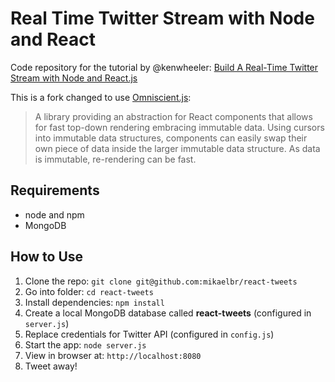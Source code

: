 # Real Time Twitter Stream with Node and React

Code repository for the tutorial by @kenwheeler: [Build A Real-Time Twitter Stream with Node and React.js](http://scotch.io/tutorials/javascript/build-a-real-time-twitter-stream-with-node-and-react-js)

This is a fork changed to use [Omniscient.js](https://github.com/omniscientjs/omniscient):
> A library providing an abstraction for React components that allows for fast top-down rendering embracing immutable data. Using cursors into immutable data structures, components can easily swap their own piece of data inside the larger immutable data structure. As data is immutable, re-rendering can be fast.

## Requirements

- node and npm
- MongoDB

## How to Use

1. Clone the repo: `git clone git@github.com:mikaelbr/react-tweets`
2. Go into folder: `cd react-tweets`
3. Install dependencies: `npm install`
4. Create a local MongoDB database called **react-tweets** (configured in `server.js`)
5. Replace credentials for Twitter API (configured in `config.js`)
6. Start the app: `node server.js`
7. View in browser at: `http://localhost:8080`
8. Tweet away!
